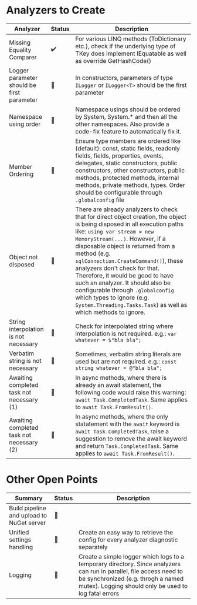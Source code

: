 # Analyzers to Create

| Analyzer | Status | Description |
|----------|--------|-------------|
| Missing Equality Comparer | ✔️ | For various LINQ methods (ToDictionary etc.), check if the underlying type of TKey does implement IEquatable<T> as well as override GetHashCode() |
| Logger parameter should be first parameter | 🔵 | In constructors, parameters of type `ILogger` or `ILogger<T>` should be the first parameter |
| Namespace using order | 🔵 | Namespace usings should be ordered by System, System.* and then all the other namespaces. Also provide a code-fix feature to automatically fix it. |
| Member Ordering | 🔵 | Ensure type members are ordered like (default): const, static fields, readonly fields, fields, properties, events, delegates, static constructors, public constructors, other constructors, public methods, protected methods, internal methods, private methods, types. Order should be configurable through `.globalconfig`  file |
| Object not disposed | 🔵 | There are already analyzers to check that for direct object creation, the object is being disposed in all execution paths like: `using var stream = new MemoryStream(...)`. However, if a disposable object is returned from a method (e.g. `sqlConnection.CreateCommand()`), these analyzers don't check for that. Therefore, it would be good to have such an analyzer. It should also be configurable through `.globalconfig` which types to ignore (e.g. `System.Threading.Tasks.Task`) as well as which methods to ignore. |
| String interpolation is not necessary | 🔵 | Check for interpolated string where interpolation is not  required. e.g.: `var whatever = $"bla bla";` |
| Verbatim string is not necessary | 🔵 | Sometimes, verbatim string literals are used but are not required. e.g.: `const string whatever = @"bla bla";` |
| Awaiting completed task not necessary (1) | 🔵 | In async methods, where there is already an await statement, the following code would raise this warning: `await Task.CompletedTask`. Same applies to `await Task.FromResult()`. |
| Awaiting completed task not necessary (2) | 🔵 | In async methods, where the only statatement with the `await` keyword is `await Task.CompletedTask`, raise a suggestion to remove the await keyword and return `Task.CompletedTask`. Same applies to `await Task.FromResult()`.

# Other Open Points
| Summary | Status | Description |
|---------|--------|-------------|
| Build pipeline and upload to NuGet server | 🔵 | |
| Unified settings handling | 🔵 | Create an easy way to retrieve the config for every analyzer diagnostic separately |
| Logging | 🔵 | Create a simple logger which logs to a temporary directory. Since analyzers can run in parallel, file access need to be synchronized (e.g. throgh a named mutex). Logging should only be used to log fatal errors  |
